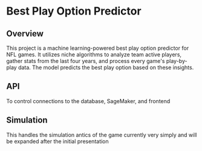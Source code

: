 # Best Play Option Predictor

## Overview
This project is a machine learning-powered best play option predictor for NFL games. It utilizes 
niche algorithms to analyze team active players, gather stats from the last four years, and process 
every game's play-by-play data. The model predicts the best play option based on these insights.

## API
To control connections to the database, SageMaker, and frontend

## Simulation 
This handles the simulation antics of the game currently very simply and will be expanded after the initial presentation 
